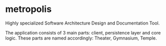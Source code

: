 # metropolis
Highly specialized Software Architecture Design and Documentation Tool.

The application consists of 3 main parts: client, persistence layer and core logic. These parts are named accordingly: Theater, Gymnasium, Temple.
